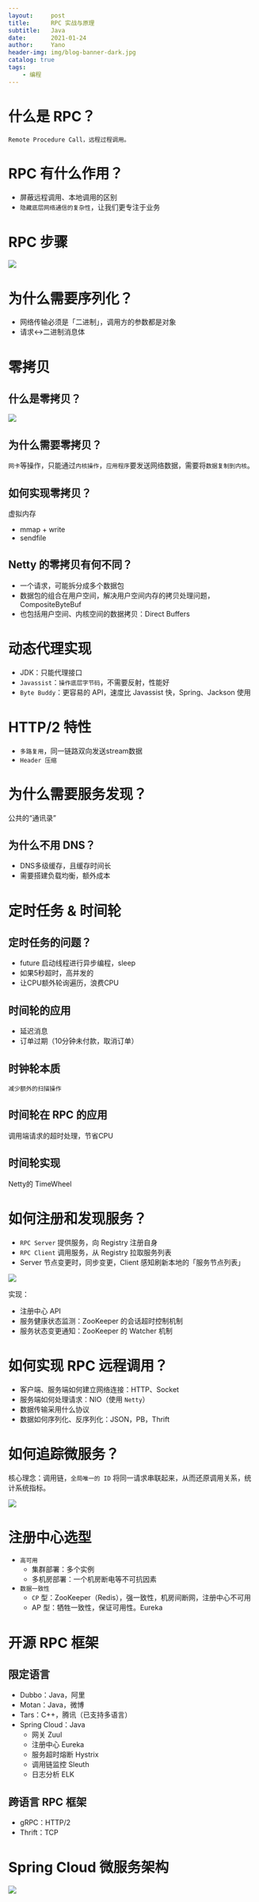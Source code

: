```yaml
---
layout:     post
title:      RPC 实战与原理
subtitle:   Java
date:       2021-01-24
author:     Yano
header-img: img/blog-banner-dark.jpg
catalog: true
tags:
    - 编程
---
```


# 什么是 RPC？

`Remote Procedure Call，远程过程调用。`

# RPC 有什么作用？
* 屏蔽远程调用、本地调用的区别
* `隐藏底层网络通信的复杂性`，让我们更专注于业务

# RPC 步骤

![](http://yano.oss-cn-beijing.aliyuncs.com/2021-01-24-083532.png)

# 为什么需要序列化？
* 网络传输必须是「二进制」，调用方的参数都是对象
* 请求↔二进制消息体

# 零拷贝

## 什么是零拷贝？

![](http://yano.oss-cn-beijing.aliyuncs.com/2021-01-24-083627.png)


## 为什么需要零拷贝？
`网卡`等操作，只能通过`内核操作`，`应用程序`要发送网络数据，需要将`数据复制到内核`。

## 如何实现零拷贝？
虚拟内存
* mmap + write
* sendfile

## Netty 的零拷贝有何不同？
* 一个请求，可能拆分成多个数据包
* 数据包的组合在用户空间，解决用户空间内存的拷贝处理问题，CompositeByteBuf
* 也包括用户空间、内核空间的数据拷贝：Direct Buffers

# 动态代理实现
* JDK：只能代理接口
* `Javassist`：`操作底层字节码`，不需要反射，性能好
* `Byte Buddy`：更容易的 API，速度比 Javassist 快，Spring、Jackson 使用

# HTTP/2 特性
* `多路复用`，同一链路双向发送stream数据
* `Header 压缩`

# 为什么需要服务发现？

公共的“通讯录”

## 为什么不用 DNS？

* DNS多级缓存，且缓存时间长
* 需要搭建负载均衡，额外成本

# 定时任务 & 时间轮

## 定时任务的问题？
* future 启动线程进行异步编程，sleep
* 如果5秒超时，高并发的
* 让CPU额外轮询遍历，浪费CPU

## 时间轮的应用
* 延迟消息
* 订单过期（10分钟未付款，取消订单）

## 时钟轮本质
`减少额外的扫描操作`

## 时间轮在 RPC 的应用

调用端请求的超时处理，节省CPU

## 时间轮实现

Netty的 TimeWheel

# 如何注册和发现服务？

* `RPC Server` 提供服务，向 Registry 注册自身
* `RPC Client` 调用服务，从 Registry 拉取服务列表
* Server 节点变更时，同步变更，Client 感知刷新本地的「服务节点列表」

![](http://yano.oss-cn-beijing.aliyuncs.com/2021-01-24-084337.png)

实现：
* 注册中心 API
* 服务健康状态监测：ZooKeeper 的会话超时控制机制
* 服务状态变更通知：ZooKeeper 的 Watcher 机制

# 如何实现 RPC 远程调用？

- 客户端、服务端如何建立网络连接：HTTP、Socket
- 服务端如何处理请求：NIO（使用 `Netty`）
- 数据传输采用什么协议
- 数据如何序列化、反序列化：JSON，PB，Thrift

# 如何追踪微服务？

核心理念：调用链，`全局唯一的 ID` 将同一请求串联起来，从而还原调用关系，统计系统指标。

![](http://yano.oss-cn-beijing.aliyuncs.com/2021-01-24-084849.png)

# 注册中心选型

* `高可用`
    * 集群部署：多个实例
    * 多机房部署：一个机房断电等不可抗因素
* `数据一致性`
    * `CP` 型：ZooKeeper（Redis），强一致性，机房间断网，注册中心不可用
    * AP 型：牺牲一致性，保证可用性。Eureka

# 开源 RPC 框架

## 限定语言
* Dubbo：Java，阿里
* Motan：Java，微博
* Tars：C++，腾讯（已支持多语言）
* Spring Cloud：Java
    * 网关 Zuul
    * 注册中心 Eureka
    * 服务超时熔断 Hystrix
    * 调用链监控 Sleuth
    * 日志分析 ELK

## 跨语言 RPC 框架
* gRPC：HTTP/2
* Thrift：TCP

# Spring Cloud 微服务架构

![](http://yano.oss-cn-beijing.aliyuncs.com/2021-01-24-085008.png)
